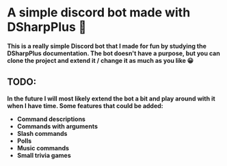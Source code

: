 # A simple discord bot made with DSharpPlus 🤖

**This is a really simple Discord bot that I made for fun by studying the DSharpPlus documentation.
The bot doesn't have a purpose, but you can clone the project and extend it / change it as much as you like 😀**

## TODO:
**In the future I will most likely extend the bot a bit and play around with it when I have time. Some features that could be added:**

- **Command descriptions**
- **Commands with arguments**
- **Slash commands**
- **Polls**
- **Music commands**
- **Small trivia games**

